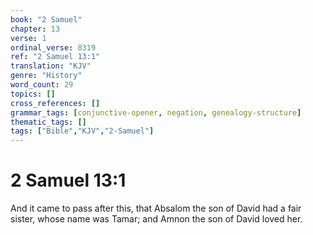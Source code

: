 ```yaml
---
book: "2 Samuel"
chapter: 13
verse: 1
ordinal_verse: 8319
ref: "2 Samuel 13:1"
translation: "KJV"
genre: "History"
word_count: 29
topics: []
cross_references: []
grammar_tags: [conjunctive-opener, negation, genealogy-structure]
thematic_tags: []
tags: ["Bible","KJV","2-Samuel"]
---
```


# 2 Samuel 13:1

And it came to pass after this, that Absalom the son of David had a fair sister, whose name was Tamar; and Amnon the son of David loved her.
